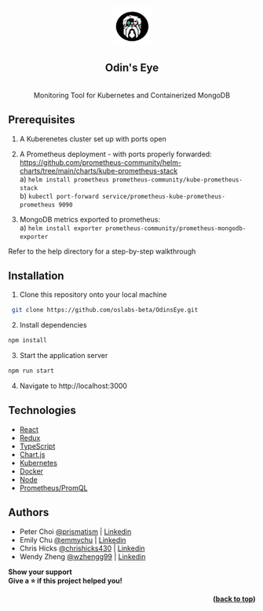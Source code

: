 <a name="readme-top"></a>
<br />
<div align="center">
  <a href="https://github.com/oslabs-beta/OdinsEye">
    <img src="client/images/odin-logo.png" alt="Logo" width="80" height="80">
  </a>

<h2 align="center">Odin's Eye</h2>

<br>
Monitoring Tool for Kubernetes and Containerized MongoDB
</div>



## Prerequisites

1) A Kuberenetes cluster set up with ports open

2) A Prometheus deployment - with ports properly forwarded: https://github.com/prometheus-community/helm-charts/tree/main/charts/kube-prometheus-stack
<br> a) ```helm install prometheus prometheus-community/kube-prometheus-stack```
<br> b) ```kubectl port-forward service/prometheus-kube-prometheus-prometheus 9090```

3) MongoDB metrics exported to prometheus: 
 <br> a) ```helm install exporter prometheus-community/prometheus-mongodb-exporter```

Refer to the help directory for a step-by-step walkthrough


## Installation

1.  Clone this repository onto your local machine

```sh
 git clone https://github.com/oslabs-beta/OdinsEye.git
```

2.  Install dependencies

```sh
npm install 
```

3.  Start the application server

```sh
npm run start
```

4. Navigate to http://localhost:3000

## Technologies

- [React](https://reactjs.org/)
- [Redux](https://redux.js.org/)
- [TypeScript](https://www.typescriptlang.org/)
- [Chart.js](https://www.chartjs.org/)
- [Kubernetes](https://kubernetes.io/)
- [Docker](https://www.docker.com/)
- [Node](https://nodejs.org/en/)
- [Prometheus/PromQL](https://prometheus.io/)

## Authors
- Peter Choi [@prismatism](https://github.com/prismatism) | [Linkedin](https://www.linkedin.com/in/peterchoi3000/)
- Emily Chu [@emmychu](https://github.com/emmychu) | [Linkedin](https://www.linkedin.com/in/lin-chu-pharmd/)
- Chris Hicks [@chrishicks430](https://github.com/chrishicks430) | [Linkedin](https://www.linkedin.com/in/chrishicks430/)
- Wendy Zheng [@wzhengg99](https://github.com/wzhengg99) | [Linkedin](https://www.linkedin.com/in/wzheng208/)



<b>Show your support  <br>
Give a ⭐️ if this project helped you!

<p align="right">(<a href="#readme-top">back to top</a>)</p>